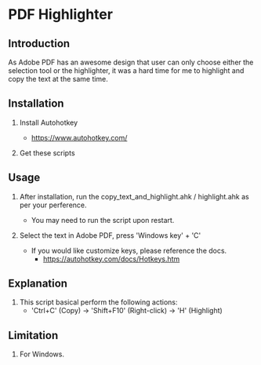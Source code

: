 # PDF Highlighter

## Introduction

As Adobe PDF has an awesome design that user can only choose either the selection tool or the highlighter, it was a hard time for me to highlight and copy the text at the same time.  

## Installation

1.  Install Autohotkey
    - https://www.autohotkey.com/

2.  Get these scripts

## Usage
1.  After installation, run the copy_text_and_highlight.ahk / highlight.ahk as per your perference.
    - You may need to run the script upon restart.
    
2.  Select the text in Adobe PDF, press 'Windows key' + 'C'
    - If you would like customize keys, please reference the docs.
      - https://autohotkey.com/docs/Hotkeys.htm
    
## Explanation
1.  This script basical perform the following actions:
    - 'Ctrl+C' (Copy) -> 'Shift+F10' (Right-click) -> 'H' (Highlight)

##  Limitation
1.  For Windows.